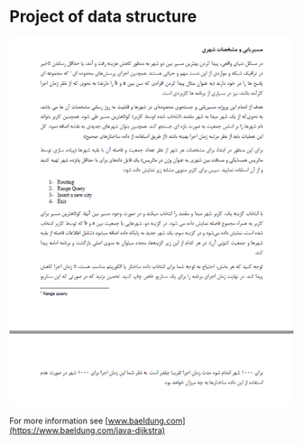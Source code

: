 # Project of data structure
![project](Screenshot%20(53).png)

For more information see [www.baeldung.com](https://www.baeldung.com/java-dijkstra)
